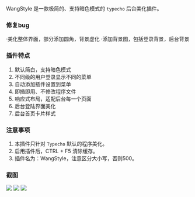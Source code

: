 WangStyle 是一款极简的、支持暗色模式的 `typecho` 后台美化插件。

### 修复bug

·美化整体界面，部分添加圆角，背景虚化
·添加背景图，包括登录背景，后台背景

### 插件特点

1. 默认简白，支持暗色模式
2. 不同级的用户登录显示不同的菜单
3. 自动添加插件设置到菜单
4. 即插即用、不修改程序文件
5. 响应式布局，适配后台每一个页面
6. 后台登陆界面美化
7. 后台首页卡片样式

### 注意事项

1. 本插件只针对 `Typecho` 默认的程序美化。
2. 启用插件后，CTRL + F5 清除缓存。
3. 插件名为：WangStyle，注意区分大小写，否则500。

### 截图
![][1]
![][2]
![][3]

  [1]: 1.png
  [2]: 2.png
  [3]: 3.jpeg
